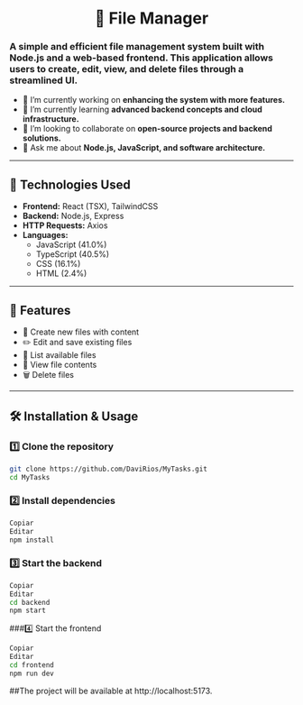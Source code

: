 <h1 align="center">📂 File Manager</h1>

<h3 align="left">A simple and efficient file management system built with Node.js and a web-based frontend. This application allows users to create, edit, view, and delete files through a streamlined UI.</h3>

- 🔭 I’m currently working on **enhancing the system with more features.**  
- 🌱 I’m currently learning **advanced backend concepts and cloud infrastructure.**  
- 👯 I’m looking to collaborate on **open-source projects and backend solutions.**  
- 💬 Ask me about **Node.js, JavaScript, and software architecture.**  

---

## 🚀 Technologies Used

- **Frontend:** React (TSX), TailwindCSS  
- **Backend:** Node.js, Express  
- **HTTP Requests:** Axios  
- **Languages:**  
  - JavaScript (41.0%)  
  - TypeScript (40.5%)  
  - CSS (16.1%)  
  - HTML (2.4%)  

---

## 📌 Features

- 📁 Create new files with content  
- ✏️ Edit and save existing files  
- 📜 List available files  
- 👀 View file contents  
- 🗑 Delete files  

---

## 🛠 Installation & Usage

### 1️⃣ Clone the repository  

```bash
git clone https://github.com/DaviRios/MyTasks.git
cd MyTasks
```

### 2️⃣ Install dependencies
```bash
Copiar
Editar
npm install
```
### 3️⃣ Start the backend
```bash
Copiar
Editar
cd backend
npm start
```
###4️⃣ Start the frontend
```bash
Copiar
Editar
cd frontend
npm run dev
```
##The project will be available at http://localhost:5173.
